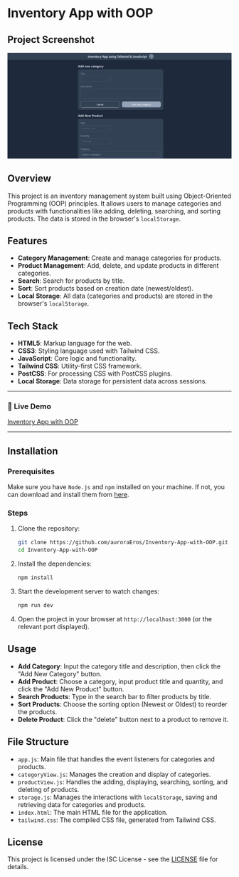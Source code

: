 # Inventory App with OOP

## Project Screenshot

![Inventory App Screenshot](public/images/Screenshot.png)

## Overview

This project is an inventory management system built using Object-Oriented Programming (OOP) principles. It allows users to manage categories and products with functionalities like adding, deleting, searching, and sorting products. The data is stored in the browser's `localStorage`.

## Features

- **Category Management**: Create and manage categories for products.
- **Product Management**: Add, delete, and update products in different categories.
- **Search**: Search for products by title.
- **Sort**: Sort products based on creation date (newest/oldest).
- **Local Storage**: All data (categories and products) are stored in the browser's `localStorage`.

## Tech Stack

- **HTML5**: Markup language for the web.
- **CSS3**: Styling language used with Tailwind CSS.
- **JavaScript**: Core logic and functionality.
- **Tailwind CSS**: Utility-first CSS framework.
- **PostCSS**: For processing CSS with PostCSS plugins.
- **Local Storage**: Data storage for persistent data across sessions.

---

### 📌 Live Demo

[Inventory App with OOP](https://aurora-inventory.netlify.app/)

---


## Installation

### Prerequisites

Make sure you have `Node.js` and `npm` installed on your machine. If not, you can download and install them from [here](https://nodejs.org/).

### Steps

1. Clone the repository:

   ```bash
   git clone https://github.com/auroraEros/Inventory-App-with-OOP.git
   cd Inventory-App-with-OOP
   ```

2. Install the dependencies:

   ```bash
   npm install
   ```

3. Start the development server to watch changes:

   ```bash
   npm run dev
   ```

4. Open the project in your browser at `http://localhost:3000` (or the relevant port displayed).

## Usage

- **Add Category**: Input the category title and description, then click the "Add New Category" button.
- **Add Product**: Choose a category, input product title and quantity, and click the "Add New Product" button.
- **Search Products**: Type in the search bar to filter products by title.
- **Sort Products**: Choose the sorting option (Newest or Oldest) to reorder the products.
- **Delete Product**: Click the "delete" button next to a product to remove it.

## File Structure

- `app.js`: Main file that handles the event listeners for categories and products.
- `categoryView.js`: Manages the creation and display of categories.
- `productView.js`: Handles the adding, displaying, searching, sorting, and deleting of products.
- `storage.js`: Manages the interactions with `localStorage`, saving and retrieving data for categories and products.
- `index.html`: The main HTML file for the application.
- `tailwind.css`: The compiled CSS file, generated from Tailwind CSS.

## License

This project is licensed under the ISC License - see the [LICENSE](LICENSE) file for details.
